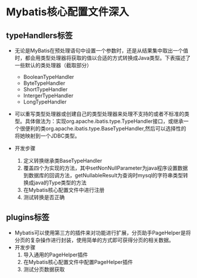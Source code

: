 # Mybatis核心配置文件深入

## typeHandlers标签

* 无论是MyBatis在预处理语句中设置一个参数时，还是从结果集中取出一个值时，都会用类型处理器将获取的值以合适的方式转换成Java类型。下表描述了一些默认的类处理器（截取部分）
  * BooleanTypeHandler
  * ByteTypeHandler
  * ShortTypeHandler
  * IntergerTypeHandler
  * LongTypeHandler

* 可以重写类型处理器或创建自己的类型处理器来处理不支持的或者不标准的类型。具体做法为：实现org.apache.ibatis.type.TypeHandler接口，或继承一个很便利的类org.apache.ibatis.type.BaseTypeHandler,然后可以选择性的将她映射到一个JDBC类型。
* 开发步骤
  1. 定义转换继承类BaseTypeHandler<T>
  2. 覆盖四个为实现的方法，其中setNonNullParameter为java程序设置数据到数据库的回调方法，getNullableResult为查询时mysql的字符串类型转换成java的Type类型的方法
  3. 在Mybatis核心配置文件中进行注册
  4. 测试转换是否正确

## plugins标签

* Mybatis可以使用第三方的插件来对功能进行扩展，分页助手PageHelper是将分页的复杂操作进行封装，使用简单的方式即可获得分页的相关数据。
* 开发步骤
  1. 导入通用的PageHelper插件
  2. 在Mybatis核心配置文件中配置PageHelper插件
  3. 测试分页数据获取

